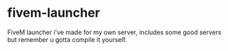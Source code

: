 # fivem-launcher
FiveM launcher i've made for my own server, includes some good servers but remember u gotta compile it yourself.
